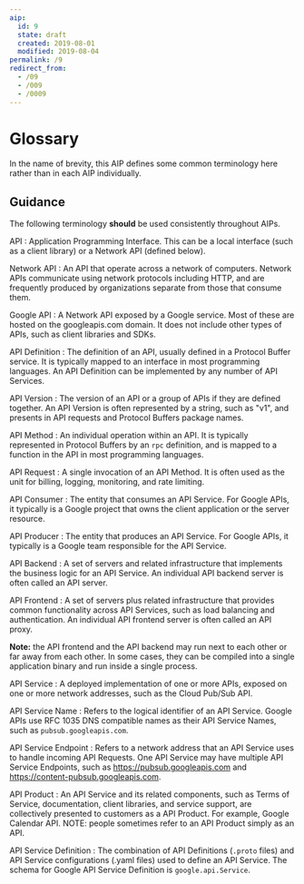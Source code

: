```yaml
---
aip:
  id: 9
  state: draft
  created: 2019-08-01
  modified: 2019-08-04
permalink: /9
redirect_from:
  - /09
  - /009
  - /0009
---
```


# Glossary

In the name of brevity, this AIP defines some common terminology here rather
than in each AIP individually.

## Guidance

The following terminology **should** be used consistently throughout AIPs.

API
: Application Programming Interface. This can be a local interface (such as a
  client library) or a Network API (defined below).

Network API
: An API that operate across a network of computers. Network APIs communicate
  using network protocols including HTTP, and are frequently produced by
  organizations separate from those that consume them.

Google API
: A Network API exposed by a Google service. Most of these are hosted on the
  googleapis.com domain. It does not include other types of APIs, such as client
  libraries and SDKs.

API Definition
: The definition of an API, usually defined in a Protocol Buffer service. It is
  typically mapped to an interface in most programming languages. An API
  Definition can be implemented by any number of API Services.

API Version
: The version of an API or a group of APIs if they are defined together. An API
  Version is often represented by a string, such as "v1", and presents in API
  requests and Protocol Buffers package names.

API Method
: An individual operation within an API. It is typically represented in Protocol
  Buffers by an `rpc` definition, and is mapped to a function in the API in most programming languages.

API Request
: A single invocation of an API Method. It is often used as the unit for
  billing, logging, monitoring, and rate limiting.

API Consumer
: The entity that consumes an API Service. For Google APIs, it typically is a
  Google project that owns the client application or the server resource.

API Producer
: The entity that produces an API Service. For Google APIs, it typically is a
  Google team responsible for the API Service.

API Backend
: A set of servers and related infrastructure that implements the business
  logic for an API Service. An individual API backend server is often called an
  API server.

API Frontend
: A set of servers plus related infrastructure that provides common
  functionality across API Services, such as load balancing and authentication.
  An individual API frontend server is often called an API proxy.

  **Note:** the API frontend and the API backend may run next to each other or far
  away from each other. In some cases, they can be compiled into a single
  application binary and run inside a single process.

API Service
: A deployed implementation of one or more APIs, exposed on one or more network
  addresses, such as the Cloud Pub/Sub API.

API Service Name
: Refers to the logical identifier of an API Service. Google APIs use RFC 1035
  DNS compatible names as their API Service Names, such as
  `pubsub.googleapis.com`.

API Service Endpoint
: Refers to a network address that an API Service uses to handle incoming API
  Requests. One API Service may have multiple API Service Endpoints, such as
  https://pubsub.googleapis.com and https://content-pubsub.googleapis.com.

API Product
: An API Service and its related components, such as Terms of Service,
  documentation, client libraries, and service support, are collectively
  presented to customers as a API Product. For example, Google Calendar API.
  NOTE: people sometimes refer to an API Product simply as an API.

API Service Definition
: The combination of API Definitions (`.proto` files) and API Service
  configurations (.yaml files) used to define an API Service. The schema for
  Google API Service Definition is `google.api.Service`.
